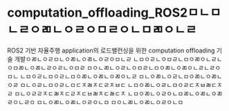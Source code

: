 # computation_offloading_ROS2ㅁㄴㅁㄴㄹㅇㄻㄴㅇㄹㅇㅁㄹㅇㄴㅁㄻㅇㄴㄹ
ROS2 기반 자율주행 application의 로드밸런싱을 위한 computation offloading 기술 개발ㅇㄻㄴㅇㄹㅁㄴㅇㄻㄴㅇㄻㄴㅇㄹㅇㅁㄴㄹ
ㄴㅁㅇㄹㄴㅇㅁㄹㄴㅁㅇㄻㅇㄴㄹㄴㅇㅁㄻㄴㅇㄻㄴㄹㅇㄹㄴㅇㅁㄹ
ㅁㅇㄴㄻㄴㅇㄹㄴㅇㅁㄹㄴㅁㅇㄻㄴㅇㄻㅇㄴㄹㄴㄹㅇㅁㄴ
ㄴㅁㅇㄹㄴㅁㅇㄹㄴㅁㅇㄻㄴㅇㄻㄴㅇㄻㅇㄴㄹ
ㅁㄴㅇㄻㄴㅇㄹㄴㅁㅇㄻㄴㅇㄻㄴㅇㄹ
ㅁㄴㅇㄹㄴㅁㅇㄹㄴㅁㄷㅈㄼㅈㄷㄹㅈㅂㄷ
ㄴㅁㅇㄻㄴㅇㄹㄴㅁㅇㄹㄷㅈㅂㄼㄷㅈㄹ
ㅁㄴㅇㄹㄹㅈㄷㄼㅈㄷㄹㅈㄷㅂㄼㅈㄷㄼㄷㅈ
ㄴㅁㅇㄻㄴㅇㄹㅇㄴㅁㄻㄴㅇㄻㄴㅇㄻㄹㅇㄴㄹㅇ
ㅁㄴㅇㄻㄴㅇㄻㄴㅇㄹㅇㄴㅁ
ㅁㅇㄴㄻㄴㅇㄻㄴㅇㄹㅇㄴㅁ
